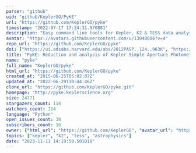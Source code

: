 ```yaml
---
parser: "github"
uid: "github/KeplerGO/PyKE"
url: "https://github.com/KeplerGO/pyke"
timestamp: "2022-07-17 17:24:31.970881"
description: "Easy command line tools for Kepler, K2 & TESS data analysis."
avatar: "https://avatars.githubusercontent.com/u/13040606?v=4"
repo_url: "https://github.com/KeplerGO/pyke"
doi: ["https://ui.adsabs.harvard.edu/abs/2012PASP..124..963K", "https://ui.adsabs.harvard.edu/abs/2012ascl.soft08004S/abstract"]
title: "PyKE: Reduction and analysis of Kepler Simple Aperture Photometry data"
name: "pyke"
full_name: "KeplerGO/pyke"
html_url: "https://github.com/KeplerGO/pyke"
created_at: "2015-06-25T05:02:07Z"
updated_at: "2022-06-29T10:44:46Z"
clone_url: "https://github.com/KeplerGO/pyke.git"
homepage: "http://pyke.keplerscience.org"
size: 24771
stargazers_count: 114
watchers_count: 114
language: "Python"
open_issues_count: 38
subscribers_count: 16
owner: {"html_url": "https://github.com/KeplerGO", "avatar_url": "https://avatars.githubusercontent.com/u/13040606?v=4", "login": "KeplerGO", "type": "Organization"}
topics: ["kepler", "k2", "tess", "astrophysics"]
date: "2023-11-11 14:19:50.501018"
---
```


